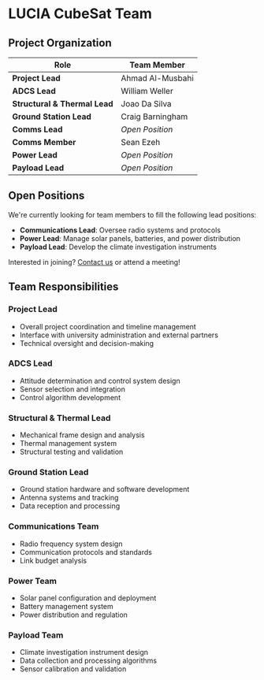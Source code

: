 # LUCIA CubeSat Team

## Project Organization

| Role | Team Member |
|------|-------------|
| **Project Lead** | Ahmad Al-Musbahi |
| **ADCS Lead** | William Weller |
| **Structural & Thermal Lead** | Joao Da Silva |
| **Ground Station Lead** | Craig Barningham |
| **Comms Lead** | *Open Position* |
| **Comms Member** | Sean Ezeh |
| **Power Lead** | *Open Position* |
| **Payload Lead** | *Open Position* |

## Open Positions

We're currently looking for team members to fill the following lead positions:
- **Communications Lead**: Oversee radio systems and protocols
- **Power Lead**: Manage solar panels, batteries, and power distribution
- **Payload Lead**: Develop the climate investigation instruments

Interested in joining? [Contact us](../CONTACT.md) or attend a meeting!

## Team Responsibilities

### Project Lead
- Overall project coordination and timeline management
- Interface with university administration and external partners
- Technical oversight and decision-making

### ADCS Lead
- Attitude determination and control system design
- Sensor selection and integration
- Control algorithm development

### Structural & Thermal Lead
- Mechanical frame design and analysis
- Thermal management system
- Structural testing and validation

### Ground Station Lead
- Ground station hardware and software development
- Antenna systems and tracking
- Data reception and processing

### Communications Team
- Radio frequency system design
- Communication protocols and standards
- Link budget analysis

### Power Team
- Solar panel configuration and deployment
- Battery management system
- Power distribution and regulation

### Payload Team
- Climate investigation instrument design
- Data collection and processing algorithms
- Sensor calibration and validation

